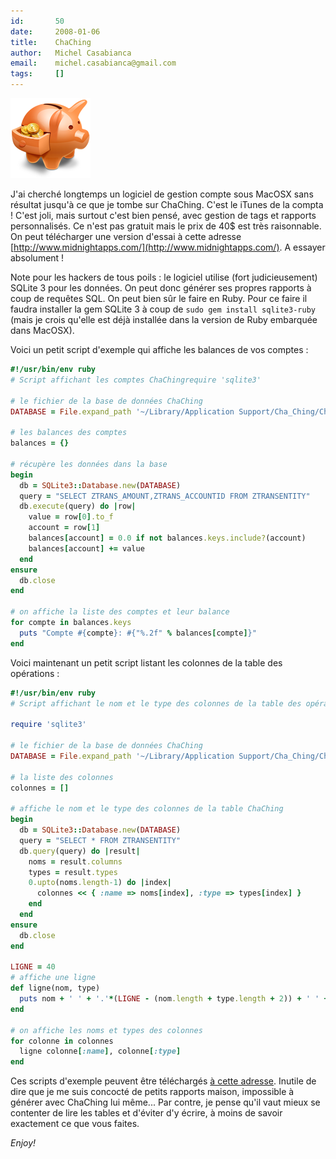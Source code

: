 ```yaml
---
id:       50
date:     2008-01-06
title:    ChaChing
author:   Michel Casabianca
email:    michel.casabianca@gmail.com
tags:     []
---
```


![](chaching.png)

J'ai cherché longtemps un logiciel de gestion compte sous MacOSX sans résultat jusqu'à ce que je tombe sur ChaChing. C'est le iTunes de la compta ! C'est joli, mais surtout c'est bien pensé, avec gestion de tags et rapports personnalisés. Ce n'est pas gratuit mais le prix de 40$ est très raisonnable. On peut télécharger une version d'essai à cette adresse [http://www.midnightapps.com/](http://www.midnightapps.com/). A essayer absolument !

Note pour les hackers de tous poils : le logiciel utilise (fort judicieusement) SQLite 3 pour les données. On peut donc générer ses propres rapports à coup de requêtes SQL. On peut bien sûr le faire en Ruby. Pour ce faire il faudra installer la gem SQLite 3 à coup de `sudo gem install sqlite3-ruby` (mais je crois qu'elle est déjà installée dans la version de Ruby embarquée dans MacOSX).

Voici un petit script d'exemple qui affiche les balances de vos comptes :

```ruby
#!/usr/bin/env ruby
# Script affichant les comptes ChaChingrequire 'sqlite3'

# le fichier de la base de données ChaChing
DATABASE = File.expand_path '~/Library/Application Support/Cha_Ching/Cha_Ching.1ccdb'

# les balances des comptes
balances = {}

# récupère les données dans la base
begin
  db = SQLite3::Database.new(DATABASE)
  query = "SELECT ZTRANS_AMOUNT,ZTRANS_ACCOUNTID FROM ZTRANSENTITY"
  db.execute(query) do |row|
    value = row[0].to_f
    account = row[1]
    balances[account] = 0.0 if not balances.keys.include?(account)
    balances[account] += value
  end
ensure
  db.close
end

# on affiche la liste des comptes et leur balance
for compte in balances.keys
  puts "Compte #{compte}: #{"%.2f" % balances[compte]}"
end
```

Voici maintenant un petit script listant les colonnes de la table des opérations :

```ruby
#!/usr/bin/env ruby
# Script affichant le nom et le type des colonnes de la table des opérations ChaChing

require 'sqlite3'

# le fichier de la base de données ChaChing
DATABASE = File.expand_path '~/Library/Application Support/Cha_Ching/Cha_Ching.1ccdb'

# la liste des colonnes
colonnes = []

# affiche le nom et le type des colonnes de la table ChaChing
begin
  db = SQLite3::Database.new(DATABASE)
  query = "SELECT * FROM ZTRANSENTITY"
  db.query(query) do |result|
    noms = result.columns
    types = result.types
    0.upto(noms.length-1) do |index|
      colonnes << { :name => noms[index], :type => types[index] }
    end
  end
ensure
  db.close
end

LIGNE = 40
# affiche une ligne
def ligne(nom, type)
  puts nom + ' ' + '.'*(LIGNE - (nom.length + type.length + 2)) + ' ' + type
end

# on affiche les noms et types des colonnes
for colonne in colonnes
  ligne colonne[:name], colonne[:type]
end
```

Ces scripts d'exemple peuvent être téléchargés [à cette adresse](http://www.sweetohm.net/arc/chaching.zip). Inutile de dire que je me suis concocté de petits rapports maison, impossible à générer avec ChaChing lui même... Par contre, je pense qu'il vaut mieux se contenter de lire les tables et d'éviter d'y écrire, à moins de savoir exactement ce que vous faites.

*Enjoy!*
